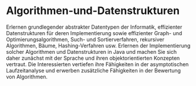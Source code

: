 # Algorithmen-und-Datenstrukturen

Erlernen grundlegender abstrakter Datentypen der Informatik, effizienter Datenstrukturen für deren Implementierung sowie effizienter Graph- und Optimierungsalgorithmen, Such- und Sortierverfahren, rekursiver Algorithmen, Bäume, Hashing-Verfahren usw. Erlernen der Implementierung solcher Algorithmen und Datenstrukturen in Java und machen Sie sich daher zunächst mit der Sprache und ihren objektorientierten Konzepten vertraut. Die Interessierten vertiefen ihre Fähigkeiten in der asymptotischen Laufzeitanalyse und erwerben zusätzliche Fähigkeiten in der Bewertung von Algorithmen.
